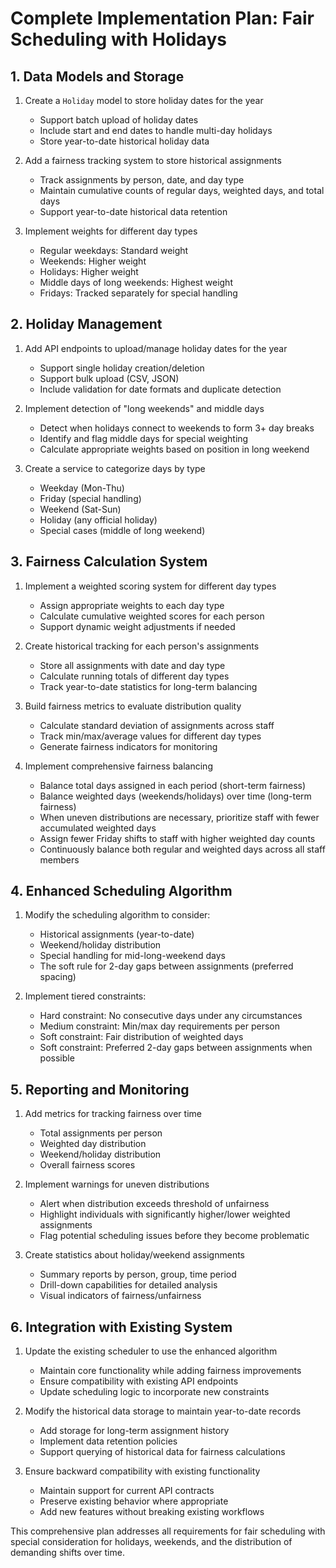 
# Complete Implementation Plan: Fair Scheduling with Holidays

## 1. Data Models and Storage
1. Create a `Holiday` model to store holiday dates for the year
   - Support batch upload of holiday dates
   - Include start and end dates to handle multi-day holidays
   - Store year-to-date historical holiday data

2. Add a fairness tracking system to store historical assignments
   - Track assignments by person, date, and day type
   - Maintain cumulative counts of regular days, weighted days, and total days
   - Support year-to-date historical data retention

3. Implement weights for different day types
   - Regular weekdays: Standard weight
   - Weekends: Higher weight
   - Holidays: Higher weight
   - Middle days of long weekends: Highest weight
   - Fridays: Tracked separately for special handling

## 2. Holiday Management
1. Add API endpoints to upload/manage holiday dates for the year
   - Support single holiday creation/deletion
   - Support bulk upload (CSV, JSON)
   - Include validation for date formats and duplicate detection

2. Implement detection of "long weekends" and middle days
   - Detect when holidays connect to weekends to form 3+ day breaks
   - Identify and flag middle days for special weighting
   - Calculate appropriate weights based on position in long weekend

3. Create a service to categorize days by type
   - Weekday (Mon-Thu)
   - Friday (special handling)
   - Weekend (Sat-Sun)
   - Holiday (any official holiday)
   - Special cases (middle of long weekend)

## 3. Fairness Calculation System
1. Implement a weighted scoring system for different day types
   - Assign appropriate weights to each day type
   - Calculate cumulative weighted scores for each person
   - Support dynamic weight adjustments if needed

2. Create historical tracking for each person's assignments
   - Store all assignments with date and day type
   - Calculate running totals of different day types
   - Track year-to-date statistics for long-term balancing

3. Build fairness metrics to evaluate distribution quality
   - Calculate standard deviation of assignments across staff
   - Track min/max/average values for different day types
   - Generate fairness indicators for monitoring

4. Implement comprehensive fairness balancing
   - Balance total days assigned in each period (short-term fairness)
   - Balance weighted days (weekends/holidays) over time (long-term fairness)
   - When uneven distributions are necessary, prioritize staff with fewer accumulated weighted days
   - Assign fewer Friday shifts to staff with higher weighted day counts
   - Continuously balance both regular and weighted days across all staff members

## 4. Enhanced Scheduling Algorithm
1. Modify the scheduling algorithm to consider:
   - Historical assignments (year-to-date)
   - Weekend/holiday distribution
   - Special handling for mid-long-weekend days
   - The soft rule for 2-day gaps between assignments (preferred spacing)

2. Implement tiered constraints:
   - Hard constraint: No consecutive days under any circumstances
   - Medium constraint: Min/max day requirements per person
   - Soft constraint: Fair distribution of weighted days
   - Soft constraint: Preferred 2-day gaps between assignments when possible

## 5. Reporting and Monitoring
1. Add metrics for tracking fairness over time
   - Total assignments per person
   - Weighted day distribution
   - Weekend/holiday distribution
   - Overall fairness scores

2. Implement warnings for uneven distributions
   - Alert when distribution exceeds threshold of unfairness
   - Highlight individuals with significantly higher/lower weighted assignments
   - Flag potential scheduling issues before they become problematic

3. Create statistics about holiday/weekend assignments
   - Summary reports by person, group, time period
   - Drill-down capabilities for detailed analysis
   - Visual indicators of fairness/unfairness

## 6. Integration with Existing System
1. Update the existing scheduler to use the enhanced algorithm
   - Maintain core functionality while adding fairness improvements
   - Ensure compatibility with existing API endpoints
   - Update scheduling logic to incorporate new constraints

2. Modify the historical data storage to maintain year-to-date records
   - Add storage for long-term assignment history
   - Implement data retention policies
   - Support querying of historical data for fairness calculations

3. Ensure backward compatibility with existing functionality
   - Maintain support for current API contracts
   - Preserve existing behavior where appropriate
   - Add new features without breaking existing workflows

This comprehensive plan addresses all requirements for fair scheduling with special consideration for holidays, weekends, and the distribution of demanding shifts over time.
